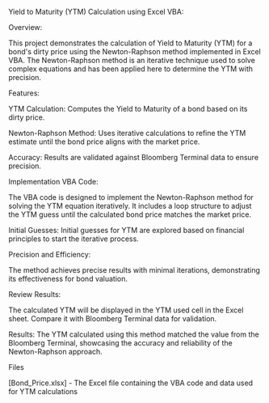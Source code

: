 
Yield to Maturity (YTM) Calculation using Excel VBA:

Overview:

This project demonstrates the calculation of Yield to Maturity (YTM) for a bond's dirty price using the Newton-Raphson method implemented in Excel VBA. 
The Newton-Raphson method is an iterative technique used to solve complex equations and has been applied here to determine the YTM with precision.

Features:

YTM Calculation: Computes the Yield to Maturity of a bond based on its dirty price.

Newton-Raphson Method: Uses iterative calculations to refine the YTM estimate until the bond price aligns with the market price.

Accuracy: Results are validated against Bloomberg Terminal data to ensure precision.

Implementation
VBA Code:

The VBA code is designed to implement the Newton-Raphson method for solving the YTM equation iteratively.
It includes a loop structure to adjust the YTM guess until the calculated bond price matches the market price.

Initial Guesses:
Initial guesses for YTM are explored based on financial principles to start the iterative process.

Precision and Efficiency:

The method achieves precise results with minimal iterations, demonstrating its effectiveness for bond valuation.

Review Results:

The calculated YTM will be displayed in the YTM used cell in the Excel sheet. Compare it with Bloomberg Terminal data for validation.

Results:
The YTM calculated using this method matched the value from the Bloomberg Terminal, showcasing the accuracy and reliability of the Newton-Raphson approach.

Files

[Bond_Price.xlsx] - The Excel file containing the VBA code and data used for YTM calculations
